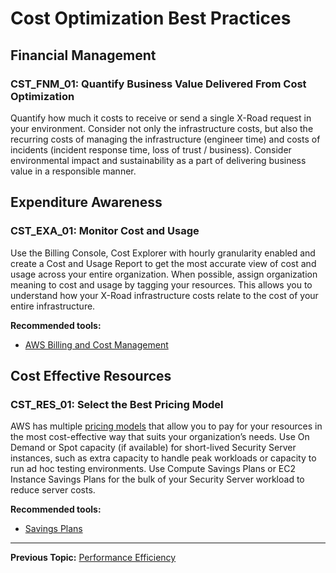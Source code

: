 # Cost Optimization Best Practices

## Financial Management

### CST_FNM_01: Quantify Business Value Delivered From Cost Optimization

Quantify how much it costs to receive or send a single X-Road request in your environment. Consider not only the 
infrastructure costs, but also the recurring costs of managing the infrastructure (engineer time) and costs of 
incidents (incident response time, loss of trust / business). Consider environmental impact and sustainability
as a part of delivering business value in a responsible manner.

## Expenditure Awareness

### CST_EXA_01: Monitor Cost and Usage

Use the Billing Console, Cost Explorer with hourly granularity enabled and create a Cost and Usage Report to get the
most accurate view of cost and usage across your entire organization. When possible, assign organization meaning to
cost and usage by tagging your resources. This allows you to understand how your X-Road infrastructure costs relate
to the cost of your entire infrastructure.

**Recommended tools:**
* [AWS Billing and Cost Management](https://docs.aws.amazon.com/awsaccountbilling/latest/aboutv2/billing-what-is.html)

## Cost Effective Resources

### CST_RES_01: Select the Best Pricing Model

AWS has multiple [pricing models](http://aws.amazon.com/pricing/) that allow you to pay for your resources in the most 
cost-effective way that suits your organization’s needs. Use On Demand or Spot capacity (if available) for short-lived 
Security Server instances, such as extra capacity to handle peak workloads or capacity to run ad hoc testing 
environments. Use Compute Savings Plans or EC2 Instance Savings Plans for the bulk of your Security Server workload 
to reduce server costs.

**Recommended tools:**
* [Savings Plans](https://aws.amazon.com/savingsplans/)
  
---

**Previous Topic:** [Performance Efficiency](performance-efficiency.md)